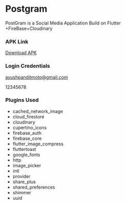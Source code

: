 # Postgram

PostGram is a Social Media Application Build on Flutter +FireBase+Cloudinary

### APK Link

[Download APK](https://drive.google.com/file/d/17ij7yF4LCOv8vC9vzLOY8N2Os8ABtiCt/view?usp=share_link)

### Login Credentials

ayushpanditmoto@gmail.com

12345678

### Plugins Used

- cached_network_image
- cloud_firestore
- cloudinary
- cupertino_icons
- firebase_auth
- firebase_core
- flutter_image_compress
- fluttertoast
- google_fonts
- http
- image_picker
- intl
- provider
- share_plus
- shared_preferences
- shimmer
- uuid
